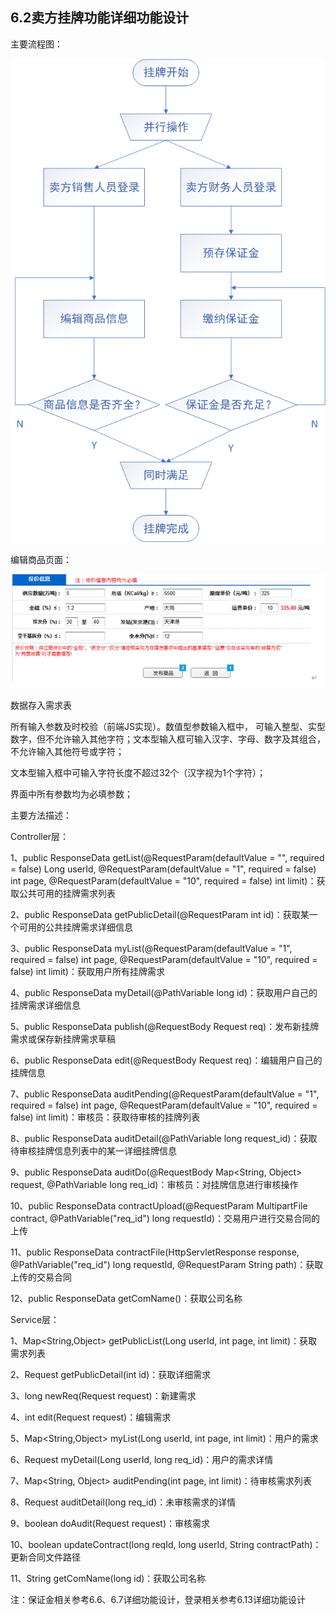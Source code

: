 ## 6.2卖方挂牌功能详细功能设计

主要流程图：

![6.2FlowChatOfSale](./imgs/6.2images/6.2FlowChatOfSale.png)

编辑商品页面：

![6.2.2](./imgs/6.2images/6.2.2.png)

数据存入需求表

所有输入参数及时校验（前端JS实现）。数值型参数输入框中， 可输入整型、实型数字，但不允许输入其他字符；文本型输入框可输入汉字、字母、数字及其组合，不允许输入其他符号或字符；

 文本型输入框中可输入字符长度不超过32个（汉字视为1个字符）；

 界面中所有参数均为必填参数；



主要方法描述：

Controller层：

1、public ResponseData getList(@RequestParam(defaultValue = "", required = false) Long userId, @RequestParam(defaultValue = "1", required = false) int page, @RequestParam(defaultValue = "10", required = false) int limit)：获取公共可用的挂牌需求列表

2、public ResponseData getPublicDetail(@RequestParam int id)：获取某一个可用的公共挂牌需求详细信息

3、public ResponseData myList(@RequestParam(defaultValue = "1", required = false) int page, @RequestParam(defaultValue = "10", required = false) int limit)：获取用户所有挂牌需求

4、public ResponseData myDetail(@PathVariable long id)：获取用户自己的挂牌需求详细信息

5、public ResponseData publish(@RequestBody Request req)：发布新挂牌需求或保存新挂牌需求草稿

6、public ResponseData edit(@RequestBody Request req)：编辑用户自己的挂牌信息

7、public ResponseData auditPending(@RequestParam(defaultValue = "1", required = false) int page, @RequestParam(defaultValue = "10", required = false) int limit)：审核员：获取待审核的挂牌列表

8、public ResponseData auditDetail(@PathVariable long request_id)：获取待审核挂牌信息列表中的某一详细挂牌信息

9、public ResponseData auditDo(@RequestBody Map<String, Object> request, @PathVariable long req_id)：审核员：对挂牌信息进行审核操作

10、public ResponseData contractUpload(@RequestParam MultipartFile contract, @PathVariable("req_id") long requestId)：交易用户进行交易合同的上传

11、public ResponseData contractFile(HttpServletResponse response, @PathVariable("req_id") long requestId, @RequestParam String path)：获取上传的交易合同

12、public ResponseData getComName()：获取公司名称

Service层：

1、Map<String,Object> getPublicList(Long userId, int page, int limit)：获取需求列表

2、Request getPublicDetail(int id)：获取详细需求

3、long newReq(Request request)：新建需求

4、int edit(Request request)：编辑需求

5、Map<String,Object> myList(Long userId, int page, int limit)：用户的需求

6、Request myDetail(Long userId, long req_id)：用户的需求详情

7、Map<String, Object> auditPending(int page, int limit)：待审核需求列表

8、Request auditDetail(long req_id)：未审核需求的详情

9、boolean doAudit(Request request)：审核需求

10、boolean updateContract(long reqId, long userId, String contractPath)：更新合同文件路径

11、String getComName(long id)：获取公司名称


注：保证金相关参考6.6、6.7详细功能设计，登录相关参考6.13详细功能设计